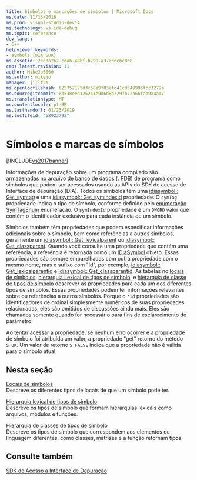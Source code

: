 ```yaml
---
title: Símbolos e marcações de símbolos | Microsoft Docs
ms.date: 11/15/2016
ms.prod: visual-studio-dev14
ms.technology: vs-ide-debug
ms.topic: reference
dev_langs:
- C++
helpviewer_keywords:
- symbols [DIA SDK]
ms.assetid: 2ee3a262-cda6-48bf-b799-a37edde6c8b8
caps.latest.revision: 11
author: MikeJo5000
ms.author: mikejo
manager: jillfra
ms.openlocfilehash: 625752125d3c68e9f03afd41cd549995fbc3272e
ms.sourcegitcommit: 8b538eea125241e9d6d8b7297b72a66faa9a4a47
ms.translationtype: MT
ms.contentlocale: pt-BR
ms.lasthandoff: 01/23/2019
ms.locfileid: "58923792"
---
```

# <a name="symbols-and-symbol-tags"></a>Símbolos e marcas de símbolos
[!INCLUDE[vs2017banner](../../includes/vs2017banner.md)]

Informações de depuração sobre um programa compilado são armazenadas no arquivo de banco de dados (. PDB) de programa como símbolos que podem ser acessados usando as APIs do SDK de acesso de Interface de depuração (DIA). Todos os símbolos têm uma [idiasymbol:: Get_symtag](../../debugger/debug-interface-access/idiasymbol-get-symtag.md) e uma [idiasymbol:: Get_symindexid](../../debugger/debug-interface-access/idiasymbol-get-symindexid.md) propriedade. O `symTag` propriedade indica o tipo de símbolo, conforme definido pelo [enumeração SymTagEnum](../../debugger/debug-interface-access/symtagenum.md) enumeração. O `symIndexId` propriedade é um `DWORD` valor que contém o identificador exclusivo para cada instância de um símbolo.  
  
 Símbolos também têm propriedades que podem especificar informações adicionais sobre o símbolo, bem como referências a outros símbolos, geralmente um [idiasymbol:: Get_lexicalparent](../../debugger/debug-interface-access/idiasymbol-get-lexicalparent.md) ou [idiasymbol:: Get_classparent](../../debugger/debug-interface-access/idiasymbol-get-classparent.md). Quando você consulta uma propriedade que contém uma referência, a referência é retornada como um [IDiaSymbol](../../debugger/debug-interface-access/idiasymbol.md) objeto. Essas propriedades são sempre emparelhadas com outra propriedade com o mesmo nome, mas o sufixo com "Id", por exemplo, [idiasymbol:: Get_lexicalparentid](../../debugger/debug-interface-access/idiasymbol-get-lexicalparentid.md) e [idiasymbol:: Get_classparentid](../../debugger/debug-interface-access/idiasymbol-get-classparentid.md). As tabelas no [locais de símbolos](../../debugger/debug-interface-access/symbol-locations.md), [hierarquia Lexical de tipos de símbolo](../../debugger/debug-interface-access/lexical-hierarchy-of-symbol-types.md), e [hierarquia de classe de tipos de símbolo](../../debugger/debug-interface-access/class-hierarchy-of-symbol-types.md) descrever as propriedades para cada um dos diferentes tipos de símbolos. Essas propriedades podem ter informações relevantes sobre ou referências a outros símbolos. Porque o `*Id` propriedades são identificadores de ordinal simplesmente numéricos de suas propriedades relacionadas, eles são omitidos de discussões ainda mais. Eles são chamados somente quando for necessário para fins de esclarecimento de parâmetro.  
  
 Ao tentar acessar a propriedade, se nenhum erro ocorrer e a propriedade de símbolo foi atribuída um valor, a propriedade "get" retorno do método `S_OK`. Um valor de retorno `S_FALSE` indica que a propriedade não é válida para o símbolo atual.  
  
## <a name="in-this-section"></a>Nesta seção  
 [Locais de símbolos](../../debugger/debug-interface-access/symbol-locations.md)  
 Descreve os diferentes tipos de locais de que um símbolo pode ter.  
  
 [Hierarquia lexical de tipos de símbolo](../../debugger/debug-interface-access/lexical-hierarchy-of-symbol-types.md)  
 Descreve os tipos de símbolo que formam hierarquias lexicais como arquivos, módulos e funções.  
  
 [Hierarquia de classes de tipos de símbolo](../../debugger/debug-interface-access/class-hierarchy-of-symbol-types.md)  
 Descreve os tipos de símbolo que correspondem aos elementos de linguagem diferentes, como classes, matrizes e a função retornam tipos.  
  
## <a name="see-also"></a>Consulte também  
 [SDK de Acesso à Interface de Depuração](../../debugger/debug-interface-access/debug-interface-access-sdk.md)
